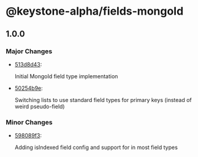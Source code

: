 # @keystone-alpha/fields-mongoId

## 1.0.0

### Major Changes

- [513d8d43](https://github.com/keystonejs/keystone-5/commit/513d8d43):

  Initial MongoId field type implementation

- [50254b9e](https://github.com/keystonejs/keystone-5/commit/50254b9e):

  Switching lists to use standard field types for primary keys (instead of weird pseudo-field)

### Minor Changes

- [598089f3](https://github.com/keystonejs/keystone-5/commit/598089f3):

  Adding isIndexed field config and support for in most field types
